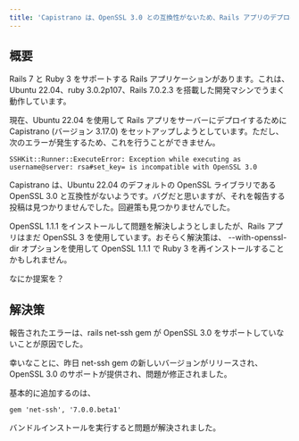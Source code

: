 ```yaml
---
title: 'Capistrano は、OpenSSL 3.0 との互換性がないため、Rails アプリのデプロイに失敗します'
---
```


## 概要
Rails 7 と Ruby 3 をサポートする Rails アプリケーションがあります。これは、Ubuntu 22.04、ruby 3.0.2p107、Rails 7.0.2.3 を搭載した開発マシンでうまく動作しています。

現在、Ubuntu 22.04 を使用して Rails アプリをサーバーにデプロイするために Capistrano (バージョン 3.17.0) をセットアップしようとしています。ただし、次のエラーが発生するため、これを行うことができません。

```
SSHKit::Runner::ExecuteError: Exception while executing as username@server: rsa#set_key= is incompatible with OpenSSL 3.0

```
Capistrano は、Ubuntu 22.04 のデフォルトの OpenSSL ライブラリである OpenSSL 3.0 と互換性がないようです。バグだと思いますが、それを報告する投稿は見つかりませんでした。回避策も見つかりませんでした。

OpenSSL 1.1.1 をインストールして問題を解決しようとしましたが、Rails アプリはまだ OpenSSL 3 を使用しています。おそらく解決策は、 --with-openssl-dir オプションを使用して OpenSSL 1.1.1 で Ruby 3 を再インストールすることかもしれません。

なにか提案を？

## 解決策
報告されたエラーは、rails net-ssh gem が OpenSSL 3.0 をサポートしていないことが原因でした。

幸いなことに、昨日 net-ssh gem の新しいバージョンがリリースされ、OpenSSL 3.0 のサポートが提供され、問題が修正されました。

基本的に追加するのは、

```
gem 'net-ssh', '7.0.0.beta1'

```
バンドルインストールを実行すると問題が解決されました。


